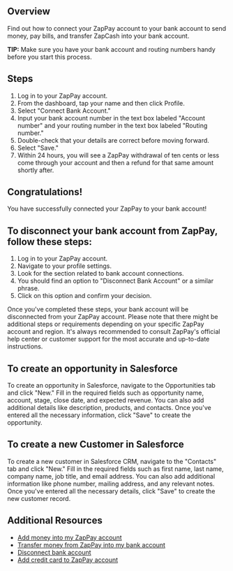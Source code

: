 ## Overview

Find out how to connect your ZapPay account to your bank account to send money, pay bills, and transfer ZapCash into your bank account.

**TIP:** Make sure you have your bank account and routing numbers handy before you start this process.

## Steps

1.  Log in to your ZapPay account.
2.  From the dashboard, tap your name and then click Profile.
3.  Select "Connect Bank Account."
4.  Input your bank account number in the text box labeled "Account number" and your routing number in the text box labeled "Routing number."
5.  Double-check that your details are correct before moving forward.
6.  Select "Save."
7.  Within 24 hours, you will see a ZapPay withdrawal of ten cents or less come through your account and then a refund for that same amount shortly after.

## Congratulations!

You have successfully connected your ZapPay to your bank account!

## To disconnect your bank account from ZapPay, follow these steps:

1. Log in to your ZapPay account.
2. Navigate to your profile settings.
3. Look for the section related to bank account connections.
4. You should find an option to "Disconnect Bank Account" or a similar phrase.
5. Click on this option and confirm your decision.

Once you've completed these steps, your bank account will be disconnected from your ZapPay account. Please note that there might be additional steps or requirements depending on your specific ZapPay account and region. It's always recommended to consult ZapPay's official help center or customer support for the most accurate and up-to-date instructions.

## To create an opportunity in Salesforce
To create an opportunity in Salesforce, navigate to the Opportunities tab and click "New." Fill in the required fields such as opportunity name, account, stage, close date, and expected revenue. You can also add additional details like description, products, and contacts. Once you've entered all the necessary information, click "Save" to create the opportunity.

## To create a new Customer in Salesforce
To create a new customer in Salesforce CRM, navigate to the "Contacts" tab and click "New." Fill in the required fields such as first name, last name, company name, job title, and email address. You can also add additional information like phone number, mailing address, and any relevant notes. Once you've entered all the necessary details, click "Save" to create the new customer record.

## Additional Resources

-   [Add money into my ZapPay account](file:///Users/gaurav/Desktop/learnings/knowledge_article.html#)
-   [Transfer money from ZapPay into my bank account](file:///Users/gaurav/Desktop/learnings/knowledge_article.html#)
-   [Disconnect bank account](file:///Users/gaurav/Desktop/learnings/knowledge_article.html#)
-   [Add credit card to ZapPay account](file:///Users/gaurav/Desktop/learnings/knowledge_article.html#)
